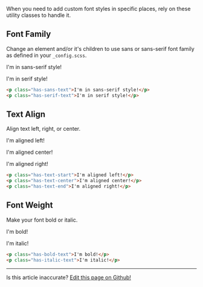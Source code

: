 When you need to add custom font styles in specific places, rely on these utility classes to handle it.

## Font Family

Change an element and/or it's children to use sans or sans-serif font family as defined in your `_config.scss`.

<p class="filler has-padding has-sans-text">I'm in sans-serif style!</p>
<p class="filler has-padding has-serif-text">I'm in serif style!</p>

```html
<p class="has-sans-text">I'm in sans-serif style!</p>
<p class="has-serif-text">I'm in serif style!</p>
```

## Text Align

Align text left, right, or center.

<p class="filler has-padding has-text-start">I'm aligned left!</p>
<p class="filler has-padding has-text-center">I'm aligned center!</p>
<p class="filler has-padding has-text-end">I'm aligned right!</p>

```html
<p class="has-text-start">I'm aligned left!</p>
<p class="has-text-center">I'm aligned center!</p>
<p class="has-text-end">I'm aligned right!</p>
```

## Font Weight

Make your font bold or italic.

<p class="filler has-padding has-bold-text">I'm bold!</p>
<p class="filler has-padding has-italic-text">I'm italic!</p>

```html
<p class="has-bold-text">I'm bold!</p>
<p class="has-italic-text">I'm italic!</p>
```

<hr />
<p class="has-text-end">Is this article inaccurate? <a href="https://github.com/geotrev/undernet/tree/master/app/docs/text.md">Edit this page on Github!</a></p>

